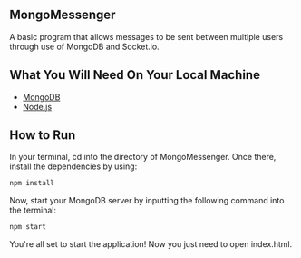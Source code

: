 ## MongoMessenger

A basic program that allows messages to be sent between multiple users through use of MongoDB and Socket.io.

## What You Will Need On Your Local Machine
- [MongoDB](https://www.mongodb.com/download-center?jmp=nav)
- [Node.js](https://nodejs.org/en/download/)

## How to Run

In your terminal, cd into the directory of MongoMessenger. Once there, install the dependencies by using:

```bash
npm install 
```

Now, start your MongoDB server by inputting the following command into the terminal:

```bash
npm start
```

You're all set to start the application! Now you just need to open index.html.